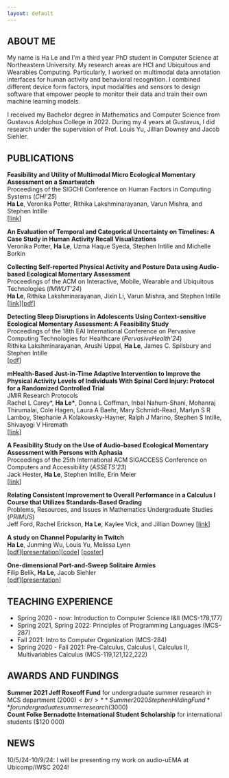```yaml
---
layout: default
---
```


## ABOUT ME

My name is Ha Le and I'm a third year PhD student in Computer Science at Northeastern University. My research areas are HCI and Ubiquitous and Wearables Computing. Particularly, I worked on multimodal data annotation interfaces for human activity and behavioral recognition. I combined different device form factors, input modalities and sensors to design software that empower people to monitor their data and train their own machine learning models.

I received my Bachelor degree in Mathematics and Computer Science from Gustavus Adolphus College in 2022. During my 4 years at Gustavus, I did research under the supervision of Prof. Louis Yu, Jillian Downey and Jacob Siehler.

## PUBLICATIONS
**Feasibility and Utility of Multimodal Micro Ecological Momentary Assessment on a Smartwatch**<br />
Proceedings of the SIGCHI Conference on Human Factors in Computing Systems (*CHI'25*)<br />
**Ha Le**, Veronika Potter, Rithika  Lakshminarayanan, Varun Mishra, and Stephen Intille<br /> 
\[[link](https://doi.org/10.1145/3706598.3714086)\]

**An Evaluation of Temporal and Categorical Uncertainty on Timelines: A Case Study in Human Activity Recall Visualizations**<br />
Veronika Potter, **Ha Le**, Uzma Haque Syeda, Stephen Intille and Michelle Borkin<br />

**Collecting Self-reported Physical Activity and Posture Data using Audio-based Ecological Momentary Assessment**<br />
Proceedings of the ACM on Interactive, Mobile, Wearable and Ubiquitous Technologies (*IMWUT'24*)<br />
**Ha Le**, Rithika Lakshminarayanan, Jixin Li, Varun Mishra, and Stephen Intille<br />
\[[link](https://doi.org/10.1145/3678584)\]\[[pdf](./assets/pdfs/audiouEMA.pdf)\]

**Detecting Sleep Disruptions in Adolescents Using Context-sensitive Ecological Momentary Assessment: A Feasibility Study**<br />
Proceedings of the 18th EAI International Conference on Pervasive Computing Technologies for Healthcare (*PervasiveHealth'24*)<br/>
Rithika Lakshminarayanan, Arushi Uppal, **Ha Le**, James C. Spilsbury and Stephen Intille<br />
\[[pdf](./assets/pdfs/sleep.pdf)\] <br />
<!-- \[[link](https://www.researchprotocols.org/2024/1/e57699)\]\[[paper](./assets/pdfs/sleep.pdf)\] -->

**mHealth-Based Just-in-Time Adaptive Intervention to Improve the Physical Activity Levels of Individuals With Spinal Cord Injury: Protocol for a Randomized Controlled Trial**<br />
JMIR Research Protocols<br />
Rachel L Carey\*,  **Ha Le\***, Donna L Coffman, Inbal Nahum-Shani, Mohanraj Thirumalai, Cole Hagen, Laura A Baehr, Mary Schmidt-Read, Marlyn S R Lamboy, Stephanie A Kolakowsky-Hayner, Ralph J Marino, Stephen S Intille, Shivayogi V Hiremath<br />
\[[link](https://www.researchprotocols.org/2024/1/e57699)\]

**A Feasibility Study on the Use of Audio-based Ecological Momentary Assessment with Persons with Aphasia**<br />
Proceedings of the 25th International ACM SIGACCESS Conference on Computers and Accessibility (*ASSETS'23*) <br />
Jack Hester, **Ha Le**, Stephen Intille, Erin Meier<br />
\[[link](https://doi.org/10.1145/3597638.3608419)\]

**Relating Consistent Improvement to Overall Performance in a Calculus I Course that Utilizes Standards-Based Grading**<br />
Problems, Resources, and Issues in Mathematics Undergraduate Studies (*PRIMUS*)<br />
Jeff Ford, Rachel Erickson, **Ha Le**, Kaylee Vick, and Jillian Downey
\[[link](https://doi.org/10.1080/10511970.2024.2361374)\]

**A study on Channel Popularity in Twitch**<br />
**Ha Le**, Junming Wu, Louis Yu, Melissa Lynn<br />
\[[pdf](./assets/pdfs/twitch.pdf)\]\[[presentation](./assets/pdfs/twitch_present_draft.pptx.pdf)\]\[[code](https://github.com/hvrlxy/twitch_crawling)\] \[[poster](./assets/pdfs/POSTER.pdf)\]

**One-dimensional Port-and-Sweep Solitaire Armies**<br />
Filip Belik, **Ha Le**, Jacob Siehler<br />
\[[pdf](./assets/pdfs/One_dimensional_Port_and_Sweep_Solitaire_Armies__Copy_.pdf)\]\[[presentation](./assets/pdfs/PaSS.pdf)\]

## TEACHING EXPERIENCE
* Spring 2020 - now: Introduction to Computer Science I&II (MCS-178,177) <br />
* Spring 2021, Spring 2022: Principles of Programming Languages (MCS-287) <br />
* Fall 2021: Intro to Computer Organization (MCS-284)
* Spring 2020 - Fall 2021: Pre-Calculus, Calculus I, Calculus II, Multivariables Calculus (MCS-119,121,122,222)

## AWARDS AND FUNDINGS
**Summer 2021 Jeff Roseoff Fund** for undergraduate summer research in MCS department ($2000)<br />
**Summer 2020 Stephen Hilding Fund** for undergraduate summer research ($3000)<br />
**Count Folke Bernadotte International Student Scholarship** for international students ($120 000)

## NEWS
10/5/24-10/9/24: I will be presenting my work on audio-uEMA at Ubicomp/IWSC 2024!
